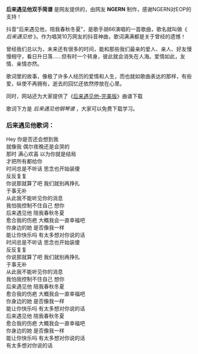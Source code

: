 

**后来遇见他双手简谱** 是网友提供的，由网友 **NGERN** 制作，感谢NGERN对EOP的支持！

抖音“后来遇见他，陪我春秋冬夏”，是歌手胡66演唱的一首歌曲，歌名就叫做《 _后来遇见他_ 》。作为唱哭10万网友的抖音神曲，歌词满满都是关于曾经的遗憾！

曾经我们总以为，未来还有很多的时间，能和那些我们最亲的爱人、亲人、好友慢慢相守，看日升日落……但有时一个转身，彼此就会消失在人海。爱情如此，友情、亲情亦然。

歌词里的故事，像极了许多人经历的爱情和人生，而也就如歌曲表达的那样，有些爱，纵使不再拥有，逝去的回忆还依然停放在心里。

同时，网站还为大家提供了《[后来遇见他-完美版](Music-11408-后来遇见他-胡66.html "后来遇见他完美版")》曲谱下载

歌词下方是 _后来遇见他钢琴谱_ ，大家可以免费下载学习。

### 后来遇见他歌词：

Hey 你是否还会想到我  
就像我 偶尔夜晚还是会哭的  
那时 满心欢喜 以为你就是结局  
才把所有都给你  
时间总是不听话 思念也开始装傻  
反反复复  
你说那就算了吧 我们就别再挣扎  
于事无补  
从此我不能听见你的消息  
我怕我控制不住自己 想你  
后来遇见他 陪我春秋冬夏  
愈合我的伤疤 大概我会一直幸福吧  
你身边的她 是否像我一样  
能让你快乐吗 有太多想对你说的话  
时间总是不听话 思念也开始装傻  
反反复复  
你说那就算了吧 我们就别再挣扎  
于事无补  
从此我不能听见你的消息  
我怕我控制不住自己 想你  
后来遇见他 陪我春秋冬夏  
愈合我的伤疤 大概我会一直幸福吧  
你身边的她 是否像我一样  
能让你快乐吗 有太多想对你说的话  
后来遇见他 陪我春秋冬夏  
愈合我的伤疤 大概我会一直幸福吧  
你身边的她 是否像我一样  
能让你快乐吗 有太多想对你说的话  
有太多想对你说的话

